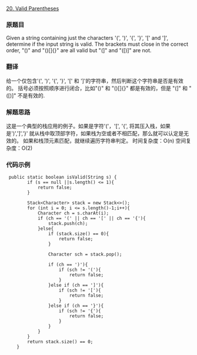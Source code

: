 [20. Valid Parentheses](https://leetcode.com/problems/valid-parentheses/)

### 原题目

Given a string containing just the characters '(', ')', '{', '}', '[' and ']', determine if the input string is valid.
The brackets must close in the correct order, "()" and "()[]{}" are all valid but "(]" and "([)]" are not.

### 翻译

给一个仅包含'(', ')', '{', '}', '[' 和 ']'的字符串，然后判断这个字符串是否是有效的。
括号必须按照顺序进行闭合，比如"()" 和 "()[]{}" 都是有效的，但是 "(]" 和 "([)]" 不是有效的.

### 解题思路

这是一个典型的栈应用的例子。如果是字符'('，'[', '{', 将其压入栈，如果是')',']','}'
就从栈中取顶部字符，如果栈为空或者不相匹配，那么就可以认定是无效的。
如果和栈顶元素匹配，就继续遍历字符串判定。
时间复杂度：O(n)
空间复杂度：O(2)

### 代码示例


```
 public static boolean isValid(String s) {
        if (s == null ||s.length() <= 1){
            return false;
        }

        Stack<Character> stack = new Stack<>();
        for (int i = 0; i <= s.length()-1;i++){
            Character ch = s.charAt(i);
            if (ch == '(' || ch == '[' || ch == '{'){
                stack.push(ch);
            }else{
                if (stack.size() == 0){
                    return false;
                }

                Character sch = stack.pop();

                if (ch == ')'){
                    if (sch != '('){
                        return false;
                    }
                }else if (ch == ']'){
                    if (sch != '['){
                        return false;
                    }
                }else if (ch == '}'){
                    if (sch != '{'){
                        return false;
                    }
                }
            }
        }
        return stack.size() == 0;
    }
```



